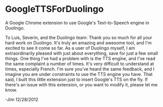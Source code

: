 GoogleTTSForDuolingo
====================

A Google Chrome extension to use Google's Text-to-Speech engine in Duolingo.

To Luis, Severin, and the Duolingo team: Thank you so much for all your hard work on Duolingo.  It's truly an amazing
and awesome tool, and I'm excited to see it come so far.  As a user of Duolingo myself, I am extraordinarily pleased
with just about everything, save for just a few small things.  One thing I've had a problem with is the TTS engine, and
I've read the same complaint a number of times.  It's very difficult to understand at times, especially French.  I'm
sure you've heard the same feedback, and I imagine you are under constraints to use the TTS engine you have.  That 
said, I built this little extension just to insert Google's TTS on the fly.  If there's an issue with this extension,
or you want to modify it, please let me know.

-Jim 12/28/2012